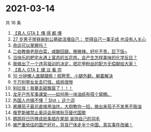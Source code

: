 # 2021-03-14

共 16 条

<!-- BEGIN ZHIHUVIDEO -->
<!-- 最后更新时间 Sun Mar 14 2021 04:09:33 GMT+0800 (China Standard Time) -->
1. [【真人 GTA 】懂 得 都 懂](https://www.zhihu.com/zvideo/1353379498394497024)
1. [27 岁男子带铁锹到公墓欲活埋自己： 觉得自己一事无成 也没有人关心](https://www.zhihu.com/zvideo/1353675858327109633)
1. [命运可以掌握吗？](https://www.zhihu.com/zvideo/1354143124877496320)
1. [二伯教做老厨白菜，咸酸回甜、微微辣，好吃不贵，巨下饭~](https://www.zhihu.com/zvideo/1354113637754368000)
1. [当快乐的肥宅水遇上富态的五花肉，会产生怎样美味的化学反应？](https://www.zhihu.com/zvideo/1354133288567615488)
1. [我做出了一个违背祖训的决定，把花甲粉丝的配方无偿献给大家！](https://www.zhihu.com/zvideo/1353690542396518400)
1. [【真人 GTA 】建 议 看 完](https://www.zhihu.com/zvideo/1353769159898124288)
1. [10 分钟懒人直腿跟练！假胯宽、小腿外翻，躺着解决](https://www.zhihu.com/zvideo/1353829357018959872)
1. [千万别带女友去打怪，结局很惨](https://www.zhihu.com/zvideo/1354027133627494400)
1. [别拦我！我要去砸飘窗了！！！](https://www.zhihu.com/zvideo/1353777319752904704)
1. [龙牙户外军事课堂——如何用一块油纸布搭个窝棚。](https://www.zhihu.com/zvideo/1353986969412710400)
1. [外国人也搞不懂「 Shit 」这个词](https://www.zhihu.com/zvideo/1354154744672354305)
1. [酱爆茄子最忌直接用油炸，大厨教你一招，做出来茄子不发黑不吸油](https://www.zhihu.com/zvideo/1354100241285738496)
1. [俄罗斯被禁止奥运会用喀秋莎替代国歌](https://www.zhihu.com/zvideo/1354081732061159425)
1. [鹦鹉将日历啄成纸条插在尾部 装饰自己的羽毛](https://www.zhihu.com/zvideo/1353720603778646016)
1. [被严重低估的国产好片，背具尸体走半个中国，真实事件改编！](https://www.zhihu.com/zvideo/1353817828391337984)
<!-- END ZHIHUVIDEO -->
